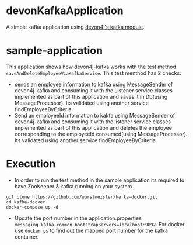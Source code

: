 # devonKafkaApplication
A simple kafka application using [devon4j's kafka module](https://github.com/devonfw/devon4j/blob/develop/documentation/guide-kafka.asciidoc).

# sample-application

This application shows how devon4j-kafka works with the test method `saveAndDeleteEmployeeViaKafkaService`.
This test menthod has 2 checks:
* sends an employee information to kafka using MessageSender of devon4j-kafka and consuming it with the Listener service classes implemented as part of this application and saves it in Db(using MessageProcessor). Its validated using another service findEmployeeByCriteria. 
* Send an employeeId information to kakfa using MessageSender of devon4j-kafka and consuming it with the listener service classes implemented as part of this application and deletes the employee corresponding to the employeeId consumed(using MessageProcessor). 
Its validated using another service findEmployeeByCriteria

# Execution
* In order to run the test method in the sample application its required to have ZooKeeper & kafka running on your system.

```
git clone https://github.com/wurstmeister/kafka-docker.git
cd kafka-docker
docker-compose up -d
```

* Update the port number in the application.properties `messaging.kafka.common.bootstrapServers=localhost:9092`. For docker use `docker ps` to find out the mapped port number for the kafka container.
